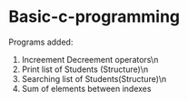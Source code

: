 # Basic-c-programming

Programs added:
1. Increement Decreement operators\n
2. Print list of Students (Structure)\n
3. Searching list of Students(Structure)\n
4. Sum of elements between indexes
